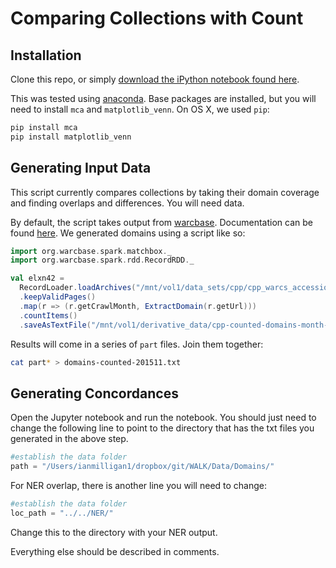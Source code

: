 # Comparing Collections with Count

## Installation

Clone this repo, or simply [download the iPython notebook found here](https://github.com/web-archive-group/WALK/tree/master/Scripts/compare_collection). 

This was tested using [anaconda](https://anaconda.org/). Base packages are installed, but you will need to install `mca` and `matplotlib_venn`. On OS X, we used `pip`:

```bash
pip install mca
pip install matplotlib_venn
```

## Generating Input Data

This script currently compares collections by taking their domain coverage and finding overlaps and differences. You will need data. 

By default, the script takes output from [warcbase](http://warcbase.org/). Documentation can be found [here](http://docs.warcbase.org/). We generated domains using a script like so:

```scala
import org.warcbase.spark.matchbox._ 
import org.warcbase.spark.rdd.RecordRDD._ 

val elxn42 = 
  RecordLoader.loadArchives("/mnt/vol1/data_sets/cpp/cpp_warcs_accession_02/*201511*.gz", sc) 
  .keepValidPages() 
  .map(r => (r.getCrawlMonth, ExtractDomain(r.getUrl))) 
  .countItems() 
  .saveAsTextFile("/mnt/vol1/derivative_data/cpp-counted-domains-month-201511")
```

Results will come in a series of `part` files. Join them together:

```bash
cat part* > domains-counted-201511.txt 
```

## Generating Concordances

Open the Jupyter notebook and run the notebook. You should just need to change the following line to point to the directory that has the txt files you generated in the above step. 

```python
#establish the data folder
path = "/Users/ianmilligan1/dropbox/git/WALK/Data/Domains/"
```

For NER overlap, there is another line you will need to change:

```python
#establish the data folder
loc_path = "../../NER/"
```

Change this to the directory with your NER output.

Everything else should be described in comments.